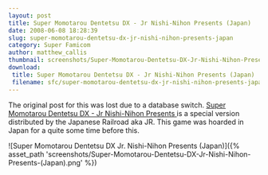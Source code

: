 ```yaml
---
layout: post
title: Super Momotarou Dentetsu DX - Jr Nishi-Nihon Presents (Japan)
date: 2008-06-08 18:28:39
slug: super-momotarou-dentetsu-dx-jr-nishi-nihon-presents-japan
category: Super Famicom
author: matthew_callis
thumbnail: screenshots/Super-Momotarou-Dentetsu-DX-Jr-Nishi-Nihon-Presents-(Japan).png
download:
 title: Super Momotarou Dentetsu DX - Jr Nishi-Nihon Presents (Japan)
 filename: sfc/super-momotarou-dentetsu-dx-jr-nishi-nihon-presents-japan.7z
---
```


The original post for this was lost due to a database switch. [Super Momotarou Dentetsu DX - Jr Nishi-Nihon Presents ](http://superfamicom.org/info/super-momotarou-dentetsu-dx-jr-nishi-nihon-presents/ "Super Momotarou Dentetsu DX - Jr Nishi-Nihon Presents ") is a special version distributed by the Japanese Railroad aka JR. This game was hoarded in Japan for a quite some time before this.

![Super Momotarou Dentetsu DX Jr. Nishi-Nihon Presents (Japan)]({% asset_path 'screenshots/Super-Momotarou-Dentetsu-DX-Jr-Nishi-Nihon-Presents-(Japan).png' %})
